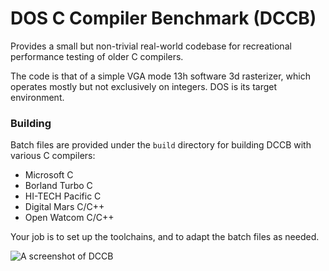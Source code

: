 # DOS C Compiler Benchmark (DCCB)
Provides a small but non-trivial real-world codebase for recreational performance testing of older C compilers.

The code is that of a simple VGA mode 13h software 3d rasterizer, which operates mostly but not exclusively on integers. DOS is its target environment.

### Building
Batch files are provided under the ```build``` directory for building DCCB with various C compilers:
* Microsoft C
* Borland Turbo C
* HI-TECH Pacific C
* Digital Mars C/C++
* Open Watcom C/C++

Your job is to set up the toolchains, and to adapt the batch files as needed.

![A screenshot of DCCB](http://tarpeeksihyvaesoft.com/soft/img/dccb.png)
